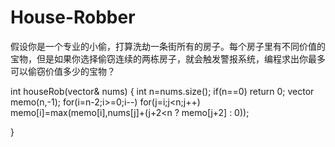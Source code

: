 # House-Robber
假设你是一个专业的小偷，打算洗劫一条街所有的房子。每个房子里有不同价值的宝物，但是如果你选择偷窃连续的两栋房子，就会触发警报系统，编程求出你最多可以偷窃价值多少的宝物？

int houseRob(vector<int>& nums)
  {
       int n=nums.size();
       if(n==0)
          return 0;
       vector<int> memo(n,-1);
       for(i=n-2;i>=0;i--)
            for(j=i;j<n;j++)
                   memo[i]=max(memo[i],nums[j]+(j+2<n ? memo[j+2] : 0));
  
  }
